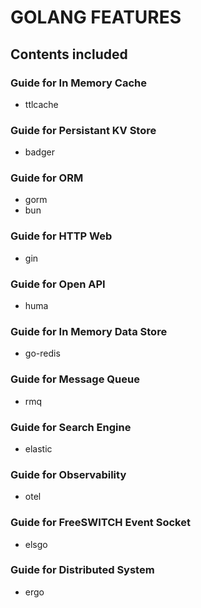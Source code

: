 # GOLANG FEATURES

## Contents included

### Guide for In Memory Cache

- ttlcache

### Guide for Persistant KV Store

- badger

### Guide for ORM

- gorm
- bun

### Guide for HTTP Web

- gin

### Guide for Open API

- huma

### Guide for In Memory Data Store

- go-redis

### Guide for Message Queue

- rmq

### Guide for Search Engine

- elastic

### Guide for Observability

- otel

### Guide for FreeSWITCH Event Socket

- elsgo

### Guide for Distributed System

- ergo
